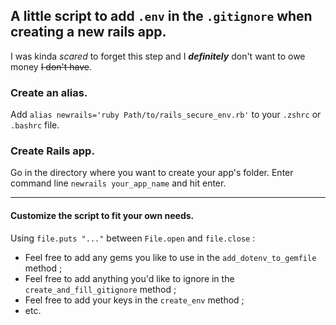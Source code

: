 ## A little script to add `.env` in the `.gitignore` when creating a new rails app.

I was kinda _scared_ to forget this step and I **_definitely_** don't want to owe money ~~I don't have~~.

### Create an alias.
Add `alias newrails='ruby Path/to/rails_secure_env.rb'` to your `.zshrc` or `.bashrc` file.

### Create Rails app.
Go in the directory where you want to create your app's folder.
Enter command line `newrails your_app_name` and hit enter.

***


#### Customize the script to fit your own needs.
Using `file.puts "..."` between `File.open` and `file.close` :
- Feel free to add any gems you like to use in the `add_dotenv_to_gemfile` method ;
- Feel free to add anything you'd like to ignore in the `create_and_fill_gitignore` method ;
- Feel free to add your keys in the `create_env` method ;
- etc.
